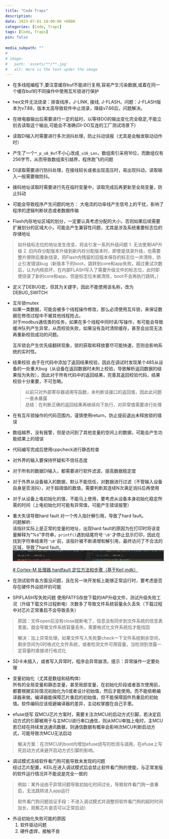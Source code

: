 ```yaml
---
title: "Code Traps"
description: 
date: 2023-07-01 10:00:00 +0800
categories: [Code, Traps]
tags: [Code, Traps]
pin: false

media_subpath: ""
#
# image:
#   path: 'assets/**/**.jpg'
#   alt: Here is the text upder the image
---
```


- 在多线程编程下,要注意缓存buf不能进行复用,容易产生污染数据,或着在同一个缓存buf的不同操作中使用互斥锁进行保护

- hex文件无法烧录：排查线序，J-LINK, 接线, J-FLASH。问题：J-FLASH版本为v7.88，版本太高导致软件中止烧录，降级v7.66后，问题解决。

- 在继电器输出后需要进行一定的延时，以等待DO的输出变化完全稳定,不能立刻去读取这个输出,可能会不准确(DI-DO互连的工厂测试场景下)

- 读取DI输入时需要进行多次消抖处理，防止抖动误报（尤其是会触发联动动作时）

- 产生了一个`*_p_u8_Buf`不小心改成`_u16_Len`，数组索引采用16位，而数组仅有256字节，从而导致数组索引越界，程序跑飞的问题

- DI读取需要进行防抖处理，在接线较长或者出现高压时，易出现抖动，读取输入一般需要做防抖。

- 拨码地址读取时需要进行先在临时变量中，读取完成后再更新至全局变量，防止抖动

- 可能会导致程序产生问题的地方： 大电流的功率线产生信号上的干扰，影响了程序的逻辑判断状态或者数据传输

- Flash内存地址区域的划分，一定要认真考虑分配的大小，否则如果后续需要扩展划分的区域大小，可能会产生兼容性问题，尤其是涉及系统重要标志位的存储地址
>如升级标志位的地址发生改变，将会引发一系列升级问题
    1. 无法使用IAP升级
    2. 旧内存分配版本升级到新内存分配版本时，即使是烧录升级，也需要整片擦除后重新烧录，将Flash内残留的旧版本保存的标志位一并清除，防止引发错误bug（新版本下的boot，跳转到core和app失败，超过重试次数后，认为内核损坏，在内部FLASH写入了需要升级文件的标志位，此时即使烧录了新的core和app，但是标志位未被清除，boot不会再执行跳转。）

- 定义了DEBUG宏，但其为关键字，因此不能使用该名称，改为DEBUG_SWITCH

- 互斥锁mutex  
    如果一类数据，可能会被多个线程操作修改，那么必须使用互斥锁，来保证数据在修改过程中不被其他线程抢占。  
    对于modbus通信类的任务，如果在多个线程中同时读/写操作，有可能会导致缓冲队列产生异常，从而校验失败，如果没有及时清除缓存，甚至会出现无法再重新校验成功的问题。  

    互斥锁会产生优先级翻转现象，锁的获取和释放要尽可能快速，否则会影响系统的实时性。

-  结果校验
    由于在代码中添加了返回结果校验，因此在调试时发现某个485从设备的一处重大bug（从设备在返回数据时未附上校验，导致解析返回数据的结果恒为失败），因此对于所有代码中的返回结果，完善其返回校验代码，结果校验十分重要，不可忽略。
    >以前只对外部寄存器调用写函数，未判断该接口的返回值，因此此问题一直未暴露  
    >总结：在判断正确的返回结果再继续向下执行，对异常值需要进行处理

- 在有互斥锁操作的代码范围内，谨慎使用return，防止提前退出未释放锁的错误

- 数组越界，没有报警，但是访问到了其他变量的空间上的数据，可能会产生功能结果上的错误

- 代码编写完成后使用cppcheck进行静态检查

- 对外界的输入要保持怀疑和不信任态度

- 对于所有的数据DI输入，都需要进行软件滤波，提高数据稳定度

- 对于外界从设备输入的数据，默认不能信任，对数据进行过滤（不管输入设备自身是否消抖），对于超阈值的数值，需要判断其连续N次满足消抖后再使用

- 对于从设备上电初始化的值，不能马上使用，要考虑从设备本身初始化稳定所需的时间（上电初始化时可能有异常值，可能产生错误报警）

- 重大失误导致hard fault
    对一个传入指针解引用，导致了hard fault。  
    问题解析:  
    该指针实际上是正常的变量的地址，出现hard fault的原因为在打印时将该变量解释为“%s”字符串，`printf()`遇到结尾符号`'\0'`才停止显示打印，因此在找到字符串结束符`'\0'`前，该指针被不断递增和解引用，最终访问了不合法的区域，导致了hard fault。  
    ![输入图片说明](/imgs/code-traps/2023-11-24/sMBTvOmevEwBlFE4.png)  

    [# Cortex-M 处理器 hardfault 定位方法和步骤（基于Keil mdk）](https://blog.csdn.net/supermuscleman/article/details/103929606)

- 在测试软件各方面没问题，且在另一块开发板上能够正常运行时，要考虑是否存在硬件外设损坏的可能

- SPIFLASH写失败问题
使用FATFS存放下载的IAP升级文件，测试升级失败工况（升级下载文件过程断电）次数多了导致文件系统容量永久丢失（下载过程中对芯片正常重启不会导致丢失）
>原因：文件open后没有close就断电了，信息没有同步到文件系统的信息表里面，就会导致文件系统容量丢失，需要格式化文件系统后才能找回
>
>解决：加上异常处理，如果文件写入失败要check一下文件系统剩余空间，剩余空间为0时格式化文件系统，或者检测文件可用容量，当检测到泄露一定容量时直接进行格式化

- SD卡未插入，或者写入异常时，程序会异常崩溃。提示：异常操作一定要处理

- 变量初始化（尤其是数组和结构体）  
    所有的全局变量和静态变量，甚至局部变量，在初始化阶段或者首次使用前，都要根据实际情况初始化为0或者设计初始值，然后才能使用。而不能依赖编译器来做。编译器能保障芯片重启的初始值，但不能保障固件热重启的初始值。软件编码应该规避编译器的差异，主动权掌握在自己手里。  

- efuse烧写
双MCU芯片方案时，需要关注次MCU的启动方式引脚，若决定启动方式的引脚被用于与主MCU进行串口通信，则从MCU单独上电时，主MCU若已经在持续发送通讯数据，则通信数据有概率会影响次MCU判断启动方式，可能导致次MCU无法启动
> 解决方案：在次MCU的boot内增加efuse烧写的检测与调用，在efuse上写死启动方式来避开启动方式引脚的影响。

- 调试模式冻结软件看门狗可能导致未发现的问题  
经过芯片配置，KEIL在进入调试模式后会禁止软件看门狗的使能，与正常发版的软件运行情况并不能说是完全一致的  
> 例如：某外设由于异常问题导致初始化时间过长，导致软件看门狗一直重启，无法跳转进入app运行  
>
>软件看门狗问题验证手段：不进入调试模式并调整将软件看门狗的超时时间加长，观察芯片是否可以正常启动）

- 外设初始化失败可能的原因
    1. 软件驱动问题
    2. 硬件虚焊，接触不良
